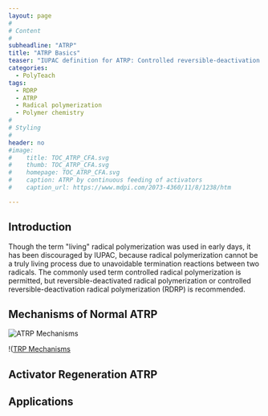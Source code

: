 ```yaml
---
layout: page
#
# Content
#
subheadline: "ATRP"
title: "ATRP Basics"
teaser: "IUPAC definition for ATRP: Controlled reversible-deactivation radical polymerization in which the deactivation of the radicals involves reversible atom transfer or reversible group transfer catalyzed usually, though not exclusively, by transition-metal complexes."
categories:
  - PolyTeach
tags:
  - RDRP
  - ATRP
  - Radical polymerization
  - Polymer chemistry
#
# Styling
#
header: no
#image:
#    title: TOC_ATRP_CFA.svg
#    thumb: TOC_ATRP_CFA.svg
#    homepage: TOC_ATRP_CFA.svg
#    caption: ATRP by continuous feeding of activators
#    caption_url: https://www.mdpi.com/2073-4360/11/8/1238/htm

---
```




## Introduction

Though the term "living" radical polymerization was used in early days, it has been discouraged by IUPAC, because radical polymerization cannot be a truly living process due to unavoidable termination reactions between two radicals. The commonly used term controlled radical polymerization is permitted, but reversible-deactivated radical polymerization or controlled reversible-deactivation radical polymerization (RDRP) is recommended.

## Mechanisms of  Normal ATRP

![ATRP Mechanisms](https://wikimedia.org/api/rest_v1/media/math/render/svg/8d22caa49b8487dcf7c567e3a374e6eda1eb8269)

!([TRP Mechanisms](https://wikimedia.org/api/rest_v1/media/math/render/svg/615dea9d96bca416108edf3e7cc335612c6a84ad])

## Activator Regeneration ATRP

## Applications